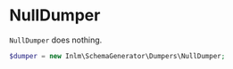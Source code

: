 
# NullDumper

`NullDumper` does nothing.


```php
$dumper = new Inlm\SchemaGenerator\Dumpers\NullDumper;
```
